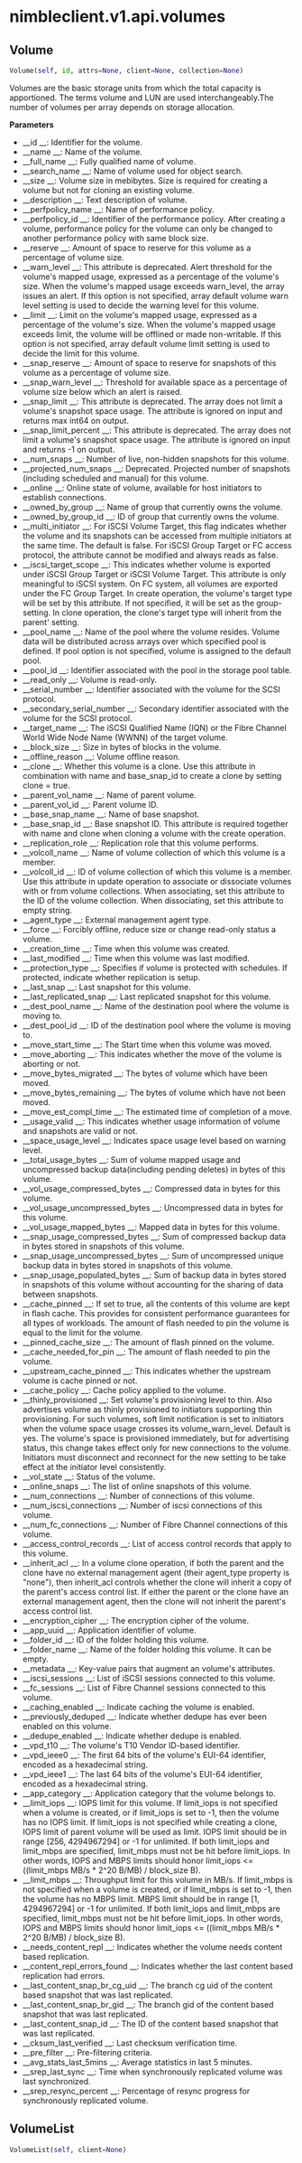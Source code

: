 
# nimbleclient.v1.api.volumes


## Volume
```python
Volume(self, id, attrs=None, client=None, collection=None)
```
Volumes are the basic storage units from which the total capacity is apportioned. The terms volume and LUN are used interchangeably.The number of volumes per array depends on
storage allocation.

__Parameters__

- __id                            __: Identifier for the volume.
- __name                          __: Name of the volume.
- __full_name                     __: Fully qualified name of volume.
- __search_name                   __: Name of volume used for object search.
- __size                          __: Volume size in mebibytes. Size is required for creating a volume but not for cloning an existing volume.
- __description                   __: Text description of volume.
- __perfpolicy_name               __: Name of performance policy.
- __perfpolicy_id                 __: Identifier of the performance policy. After creating a volume, performance policy for the volume can only be changed to another performance
                                policy with same block size.
- __reserve                       __: Amount of space to reserve for this volume as a percentage of volume size.
- __warn_level                    __: This attribute is deprecated. Alert threshold for the volume's mapped usage, expressed as a percentage of the volume's size. When the volume's
                                mapped usage exceeds warn_level, the array issues an alert. If this option is not specified, array default volume warn level setting is used to
                                decide the warning level for this volume.
- __limit                         __: Limit on the volume's mapped usage, expressed as a percentage of the volume's size. When the volume's mapped usage exceeds limit, the volume
                                will be offlined or made non-writable. If this option is not specified, array default volume limit setting is used to decide the limit for this
                                volume.
- __snap_reserve                  __: Amount of space to reserve for snapshots of this volume as a percentage of volume size.
- __snap_warn_level               __: Threshold for available space as a percentage of volume size below which an alert is raised.
- __snap_limit                    __: This attribute is deprecated. The array does not limit a volume's snapshot space usage. The attribute is ignored on input and returns max int64
                                on output.
- __snap_limit_percent            __: This attribute is deprecated. The array does not limit a volume's snapshot space usage. The attribute is ignored on input and returns -1 on
                                output.
- __num_snaps                     __: Number of live, non-hidden snapshots for this volume.
- __projected_num_snaps           __: Deprecated. Projected number of snapshots (including scheduled and manual) for this volume.
- __online                        __: Online state of volume, available for host initiators to establish connections.
- __owned_by_group                __: Name of group that currently owns the volume.
- __owned_by_group_id             __: ID of group that currently owns the volume.
- __multi_initiator               __: For iSCSI Volume Target, this flag indicates whether the volume and its snapshots can be accessed from multiple initiators at the same time.
                                The default is false. For iSCSI Group Target or FC access protocol, the attribute cannot be modified and always reads as false.
- __iscsi_target_scope            __: This indicates whether volume is exported under iSCSI Group Target or iSCSI Volume Target. This attribute is only meaningful to iSCSI system.
                                On FC system, all volumes are exported under the FC Group Target. In create operation, the volume's target type will be set by this attribute.
                                If not specified, it will be set as the group-setting. In clone operation, the clone's target type will inherit from the parent' setting.
- __pool_name                     __: Name of the pool where the volume resides. Volume data will be distributed across arrays over which specified pool is defined. If pool option
                                is not specified, volume is assigned to the default pool.
- __pool_id                       __: Identifier associated with the pool in the storage pool table.
- __read_only                     __: Volume is read-only.
- __serial_number                 __: Identifier associated with the volume for the SCSI protocol.
- __secondary_serial_number       __: Secondary identifier associated with the volume for the SCSI protocol.
- __target_name                   __: The iSCSI Qualified Name (IQN) or the Fibre Channel World Wide Node Name (WWNN) of the target volume.
- __block_size                    __: Size in bytes of blocks in the volume.
- __offline_reason                __: Volume offline reason.
- __clone                         __: Whether this volume is a clone. Use this attribute in combination with name and base_snap_id to create a clone by setting clone = true.
- __parent_vol_name               __: Name of parent volume.
- __parent_vol_id                 __: Parent volume ID.
- __base_snap_name                __: Name of base snapshot.
- __base_snap_id                  __: Base snapshot ID. This attribute is required together with name and clone when cloning a volume with the create operation.
- __replication_role              __: Replication role that this volume performs.
- __volcoll_name                  __: Name of volume collection of which this volume is a member.
- __volcoll_id                    __: ID of volume collection of which this volume is a member. Use this attribute in update operation to associate or dissociate volumes with or
                                from volume collections. When associating, set this attribute to the ID of the volume collection. When dissociating, set this attribute to
                                empty string.
- __agent_type                    __: External management agent type.
- __force                         __: Forcibly offline, reduce size or change read-only status a volume.
- __creation_time                 __: Time when this volume was created.
- __last_modified                 __: Time when this volume was last modified.
- __protection_type               __: Specifies if volume is protected with schedules. If protected, indicate whether replication is setup.
- __last_snap                     __: Last snapshot for this volume.
- __last_replicated_snap          __: Last replicated snapshot for this volume.
- __dest_pool_name                __: Name of the destination pool where the volume is moving to.
- __dest_pool_id                  __: ID of the destination pool where the volume is moving to.
- __move_start_time               __: The Start time when this volume was moved.
- __move_aborting                 __: This indicates whether the move of the volume is aborting or not.
- __move_bytes_migrated           __: The bytes of volume which have been moved.
- __move_bytes_remaining          __: The bytes of volume which have not been moved.
- __move_est_compl_time           __: The estimated time of completion of a move.
- __usage_valid                   __: This indicates whether usage information of volume and snapshots are valid or not.
- __space_usage_level             __: Indicates space usage level based on warning level.
- __total_usage_bytes             __: Sum of volume mapped usage and uncompressed backup data(including pending deletes) in bytes of this volume.
- __vol_usage_compressed_bytes    __: Compressed data in bytes for this volume.
- __vol_usage_uncompressed_bytes  __: Uncompressed data in bytes for this volume.
- __vol_usage_mapped_bytes        __: Mapped data in bytes for this volume.
- __snap_usage_compressed_bytes   __: Sum of compressed backup data in bytes stored in snapshots of this volume.
- __snap_usage_uncompressed_bytes __: Sum of uncompressed unique backup data in bytes stored in snapshots of this volume.
- __snap_usage_populated_bytes    __: Sum of backup data in bytes stored in snapshots of this volume without accounting for the sharing of data between snapshots.
- __cache_pinned                  __: If set to true, all the contents of this volume are kept in flash cache. This provides for consistent performance guarantees for all types of
                                workloads. The amount of flash needed to pin the volume is equal to the limit for the volume.
- __pinned_cache_size             __: The amount of flash pinned on the volume.
- __cache_needed_for_pin          __: The amount of flash needed to pin the volume.
- __upstream_cache_pinned         __: This indicates whether the upstream volume is cache pinned or not.
- __cache_policy                  __: Cache policy applied to the volume.
- __thinly_provisioned            __: Set volume's provisioning level to thin.  Also advertises volume as thinly provisioned to initiators supporting thin provisioning. For such
                                volumes, soft limit notification is set to initiators when the volume space usage crosses its volume_warn_level. Default is yes. The volume's
                                space is provisioned immediately, but for advertising status, this change takes effect only for new connections to the volume. Initiators must
                                disconnect and reconnect for the new setting to be take effect at the initiator level consistently.
- __vol_state                     __: Status of the volume.
- __online_snaps                  __: The list of online snapshots of this volume.
- __num_connections               __: Number of connections of this volume.
- __num_iscsi_connections         __: Number of iscsi connections of this volume.
- __num_fc_connections            __: Number of Fibre Channel connections of this volume.
- __access_control_records        __: List of access control records that apply to this volume.
- __inherit_acl                   __: In a volume clone operation, if both the parent and the clone have no external management agent (their agent_type property is "none"), then
                                inherit_acl controls whether the clone will inherit a copy of the parent's access control list. If either the parent or the clone have an
                                external management agent, then the clone will not inherit the parent's access control list.
- __encryption_cipher             __: The encryption cipher of the volume.
- __app_uuid                      __: Application identifier of volume.
- __folder_id                     __: ID of the folder holding this volume.
- __folder_name                   __: Name of the folder holding this volume. It can be empty.
- __metadata                      __: Key-value pairs that augment an volume's attributes.
- __iscsi_sessions                __: List of iSCSI sessions connected to this volume.
- __fc_sessions                   __: List of Fibre Channel sessions connected to this volume.
- __caching_enabled               __: Indicate caching the volume is enabled.
- __previously_deduped            __: Indicate whether dedupe has ever been enabled on this volume.
- __dedupe_enabled                __: Indicate whether dedupe is enabled.
- __vpd_t10                       __: The volume's T10 Vendor ID-based identifier.
- __vpd_ieee0                     __: The first 64 bits of the volume's EUI-64 identifier, encoded as a hexadecimal string.
- __vpd_ieee1                     __: The last 64 bits of the volume's EUI-64 identifier, encoded as a hexadecimal string.
- __app_category                  __: Application category that the volume belongs to.
- __limit_iops                    __: IOPS limit for this volume. If limit_iops is not specified when a volume is created, or if limit_iops is set to -1, then the volume has no IOPS
                                limit. If limit_iops is not specified while creating a clone, IOPS limit of parent volume will be used as limit. IOPS limit should be in range
                                [256, 4294967294] or -1 for unlimited. If both limit_iops and limit_mbps are specified, limit_mbps must not be hit before limit_iops. In other
                                words, IOPS and MBPS limits should honor limit_iops <= ((limit_mbps MB/s * 2^20 B/MB) / block_size B).
- __limit_mbps                    __: Throughput limit for this volume in MB/s. If limit_mbps is not specified when a volume is created, or if limit_mbps is set to -1, then the
                                volume has no MBPS limit. MBPS limit should be in range [1, 4294967294] or -1 for unlimited. If both limit_iops and limit_mbps are specified,
                                limit_mbps must not be hit before limit_iops. In other words, IOPS and MBPS limits should honor limit_iops <= ((limit_mbps MB/s * 2^20 B/MB) /
                                block_size B).
- __needs_content_repl            __: Indicates whether the volume needs content based replication.
- __content_repl_errors_found     __: Indicates whether the last content based replication had errors.
- __last_content_snap_br_cg_uid   __: The branch cg uid of the content based snapshot that was last replicated.
- __last_content_snap_br_gid      __: The branch gid of the content based snapshot that was last replicated.
- __last_content_snap_id          __: The ID of the content based snapshot that was last replicated.
- __cksum_last_verified           __: Last checksum verification time.
- __pre_filter                    __: Pre-filtering criteria.
- __avg_stats_last_5mins          __: Average statistics in last 5 minutes.
- __srep_last_sync                __: Time when synchronously replicated volume was last synchronized.
- __srep_resync_percent           __: Percentage of resync progress for synchronously replicated volume.


## VolumeList
```python
VolumeList(self, client=None)
```

